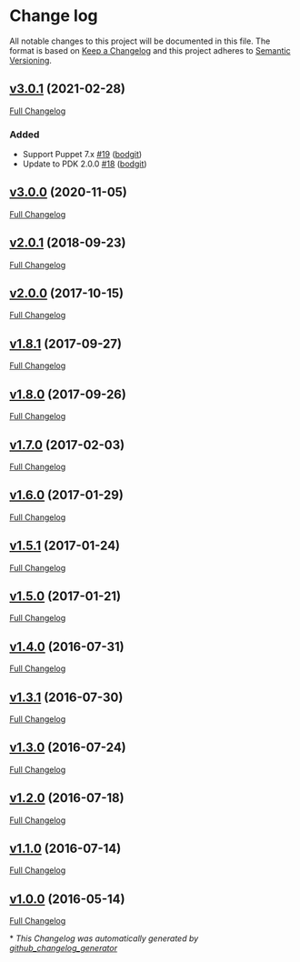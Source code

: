# Change log

All notable changes to this project will be documented in this file. The format is based on [Keep a Changelog](http://keepachangelog.com/en/1.0.0/) and this project adheres to [Semantic Versioning](http://semver.org).

## [v3.0.1](https://github.com/bodgit/puppet-bodgitlib/tree/v3.0.1) (2021-02-28)

[Full Changelog](https://github.com/bodgit/puppet-bodgitlib/compare/v3.0.0...v3.0.1)

### Added

- Support Puppet 7.x [\#19](https://github.com/bodgit/puppet-bodgitlib/pull/19) ([bodgit](https://github.com/bodgit))
- Update to PDK 2.0.0 [\#18](https://github.com/bodgit/puppet-bodgitlib/pull/18) ([bodgit](https://github.com/bodgit))

## [v3.0.0](https://github.com/bodgit/puppet-bodgitlib/tree/v3.0.0) (2020-11-05)

[Full Changelog](https://github.com/bodgit/puppet-bodgitlib/compare/v2.0.1...v3.0.0)

## [v2.0.1](https://github.com/bodgit/puppet-bodgitlib/tree/v2.0.1) (2018-09-23)

[Full Changelog](https://github.com/bodgit/puppet-bodgitlib/compare/v2.0.0...v2.0.1)

## [v2.0.0](https://github.com/bodgit/puppet-bodgitlib/tree/v2.0.0) (2017-10-15)

[Full Changelog](https://github.com/bodgit/puppet-bodgitlib/compare/v1.8.1...v2.0.0)

## [v1.8.1](https://github.com/bodgit/puppet-bodgitlib/tree/v1.8.1) (2017-09-27)

[Full Changelog](https://github.com/bodgit/puppet-bodgitlib/compare/v1.8.0...v1.8.1)

## [v1.8.0](https://github.com/bodgit/puppet-bodgitlib/tree/v1.8.0) (2017-09-26)

[Full Changelog](https://github.com/bodgit/puppet-bodgitlib/compare/v1.7.0...v1.8.0)

## [v1.7.0](https://github.com/bodgit/puppet-bodgitlib/tree/v1.7.0) (2017-02-03)

[Full Changelog](https://github.com/bodgit/puppet-bodgitlib/compare/v1.6.0...v1.7.0)

## [v1.6.0](https://github.com/bodgit/puppet-bodgitlib/tree/v1.6.0) (2017-01-29)

[Full Changelog](https://github.com/bodgit/puppet-bodgitlib/compare/v1.5.1...v1.6.0)

## [v1.5.1](https://github.com/bodgit/puppet-bodgitlib/tree/v1.5.1) (2017-01-24)

[Full Changelog](https://github.com/bodgit/puppet-bodgitlib/compare/v1.5.0...v1.5.1)

## [v1.5.0](https://github.com/bodgit/puppet-bodgitlib/tree/v1.5.0) (2017-01-21)

[Full Changelog](https://github.com/bodgit/puppet-bodgitlib/compare/v1.4.0...v1.5.0)

## [v1.4.0](https://github.com/bodgit/puppet-bodgitlib/tree/v1.4.0) (2016-07-31)

[Full Changelog](https://github.com/bodgit/puppet-bodgitlib/compare/v1.3.1...v1.4.0)

## [v1.3.1](https://github.com/bodgit/puppet-bodgitlib/tree/v1.3.1) (2016-07-30)

[Full Changelog](https://github.com/bodgit/puppet-bodgitlib/compare/v1.3.0...v1.3.1)

## [v1.3.0](https://github.com/bodgit/puppet-bodgitlib/tree/v1.3.0) (2016-07-24)

[Full Changelog](https://github.com/bodgit/puppet-bodgitlib/compare/v1.2.0...v1.3.0)

## [v1.2.0](https://github.com/bodgit/puppet-bodgitlib/tree/v1.2.0) (2016-07-18)

[Full Changelog](https://github.com/bodgit/puppet-bodgitlib/compare/v1.1.0...v1.2.0)

## [v1.1.0](https://github.com/bodgit/puppet-bodgitlib/tree/v1.1.0) (2016-07-14)

[Full Changelog](https://github.com/bodgit/puppet-bodgitlib/compare/v1.0.0...v1.1.0)

## [v1.0.0](https://github.com/bodgit/puppet-bodgitlib/tree/v1.0.0) (2016-05-14)

[Full Changelog](https://github.com/bodgit/puppet-bodgitlib/compare/0a5049475df9646afae97cb73107788b4a340db9...v1.0.0)



\* *This Changelog was automatically generated by [github_changelog_generator](https://github.com/github-changelog-generator/github-changelog-generator)*
